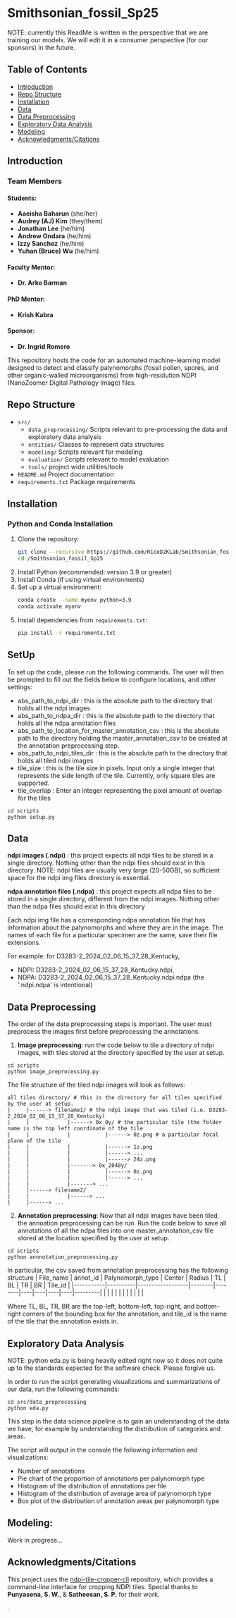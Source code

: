 # Smithsonian_fossil_Sp25
NOTE: currently this ReadMe is written in the perspective that we are training our models. We will edit it in a consumer perspective (for our sponsors) in the future. 
## Table of Contents
- [Introduction](#introduction)
- [Repo Structure](#repo-structure)
- [Installation](#installation)
- [Data](#data)
- [Data Preprocessing](#data-preprocessing)
- [Exploratory Data Analysis](#exploratory-data-analysis)
- [Modeling](#modeling)
- [Acknowledgments/Citations](#acknowledgmentscitations)
  
## Introduction
### Team Members

#### Students:
- **Aaeisha Baharun** (she/her)
- **Audrey (AJ) Kim** (they/them)
- **Jonathan Lee** (he/him)
- **Andrew Ondara** (he/him)
- **Izzy Sanchez** (he/him)
- **Yuhan (Bruce) Wu** (he/him)

#### Faculty Mentor:
- **Dr. Arko Barman**

#### PhD Mentor:
- **Krish Kabra**

#### Sponsor:
- **Dr. Ingrid Romero**

This repository hosts the code for an automated machine-learning model designed to detect and classify palynomorphs (fossil pollen, spores, and other organic-walled microorganisms) from high-resolution NDPI (NanoZoomer Digital Pathology Image) files. 


## Repo Structure


- `src/`
  - `data_preprocessing/` Scripts relevant to pre-processing the data and exploratory data analysis
  - `entities/` Classes to represent data structures
  - `modeling/` Scripts relevant for modeling
  - `evaluation/` Scripts relevant to model evaluation
  - `tools/` project wide utilities/tools
- `README.md` Project documentation
- `requirements.txt` Package requirements


## Installation
### Python and Conda Installation
1. Clone the repository:
   ```sh
   git clone --recursive https://github.com/RiceD2KLab/Smithsonian_fossil_Sp25.git
   cd /Smithsonian_fossil_Sp25
   ```
2. Install Python (recommended: version 3.9 or greater)
3. Install Conda (if using virtual environments)
4. Set up a virtual environment:
   ```sh
   conda create --name myenv python=3.9
   conda activate myenv
   ```
5. Install dependencies from `requirements.txt`:
   ```sh
   pip install -r requirements.txt
   ```
## SetUp
To set up the code, please run the following commands. The user will then be prompted to fill out the fields below to configure locations, and other settings:
- abs_path_to_ndpi_dir : this is the absolute path to the directory that holds all the ndpi images
- abs_path_to_ndpa_dir : this is the absolute path to the directory that holds all the ndpa annotation files
- abs_path_to_location_for_master_annotation_csv : this is the absolute path to the directory holding the master_annotation_csv to be created at the annotation preprocessing step.
- abs_path_to_ndpi_tiles_dir : this is the absolute path to the directory that holds all tiled ndpi images
- tile_size : this is the tile size in pixels. Input only a single integer that represents the side length of the tile. Currently, only square tiles are supported.
- tile_overlap : Enter an integer representing the pixel amount of overlap for the tiles
```
cd scripts
python setup.py
```

## Data

**ndpi images (.ndpi)** : this project expects all ndpi files to be stored in a single directory. Nothing other than the ndpi files should exist in this directory. NOTE: ndpi files are usually very large (20-50GB), so sufficient space for the ndpi img files directory is essential. 

**ndpa annotation files (.ndpa)** : this project expects all ndpa files to be stored in a single directory, different from the ndpi images. Nothing other than the ndpa files should exist in this directory

Each ndpi img file has a corresponding ndpa annotation file that has information about the palynomorphs and where they are in the image. The names of each file for a particular specimen are the same, save their file extensions. 

For example: for D3283-2_2024_02_06_15_37_28_Kentucky,
- NDPI: D3283-2_2024_02_06_15_37_28_Kentucky.ndpi,
- NDPA: D3283-2_2024_02_06_15_37_28_Kentucky.ndpi.ndpa (the '.ndpi.ndpa' is intentional)

## Data Preprocessing

The order of the data preprocessing steps is important. The user must preprocess the images first before preprocessing the annotations. 
1. **Image preprocessing**: run the code below to tile a directory of ndpi images, with tiles stored at the directory specified by the user at setup.
```
cd scripts
python image_preprocessing.py
```
The file structure of the tiled ndpi images will look as follows:
```
all tiles directory/ # this is the directory for all tiles specified by the user at setup.
|     |------> filename1/ # the ndpi image that was tiled (i.e. D3283-2_2024_02_06_15_37_28_Kentucky)
|     |            |------> 0x_0y/ # the particular tile (the folder name is the top left coordinate of the tile
|     |            |           |------> 0z.png # a particular focal plane of the tile
|     |            |           |------> 1z.png
|     |            |           |------> ...
|     |            |           |------> 24z.png
|     |            |-------> 0x_2048y/
|     |            |           |------> 0z.png
|     |            |           |------> ...
|     |            |-------> ...
|     |------> filename2/
|     |            |------> ...
|     |------> ...
```
2. **Annotation preprocessing**: Now that all ndpi images have been tiled, the annoation preprocessing can be run. Run the code below to save all annotations of all the ndpa files into one master_annotation_csv file stored at the location specified by the user at setup.
```
cd scripts
python annnotation_preprocessing.py
```
In particular, the csv saved from annotation preprocessing has the following structure
| File_name | annot_id | Palynomorph_type | Center | Radius | TL | BL | TR | BR | Tile_id |
|-----------|----------|------------------|--------|--------|----|----|----|----|---------|
|           |          |                  |        |        |    |    |    |    |         | 

Where TL, BL, TR, BR are the top-left, bottom-left, top-right, and bottom-right corners of the bounding box for the annotation, and tile_id is the name of the tile that the annotation exists in. 


## Exploratory Data Analysis
NOTE: python eda.py is being heavily edited right now so it does not quite up to the standards expected for the software check. Please forgive us. 

In order to run the script generating visualizations and summarizations of our data, run the following commands:
```
cd src/data_preprocessing
python eda.py
```

This step in the data science pipeline is to gain an understanding of the data we have, for example by understanding the distribution of categories and areas. 

The script will output in the console the following information and visualizations:
- Number of annotations
- Pie chart of the proportion of annotations per palynomorph type
- Histogram of the distribution of annotations per file
- Histogram of the distribution of average area of palynomorph type
- Box plot of the distribution of annotation areas per palynomorph type


## Modeling:
Work in progress...

## Acknowledgments/Citations

This project uses the [ndpi-tile-cropper-cli](https://github.com/paleopollen/ndpi-tile-cropper-cli) repository, which provides a command-line interface for cropping NDPI tiles. Special thanks to **Punyasena, S. W.**, & **Satheesan, S. P.** for their work.

.



